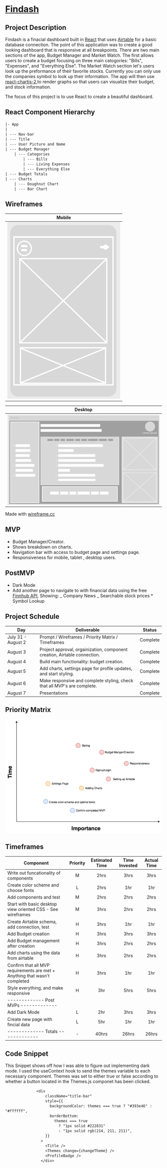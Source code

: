 # [Findash](https://quizzical-kirch-53c1ec.netlify.app/)

## Project Description

Findash is a finacial dashboard built in [React](https://reactjs.org/) that uses [Airtable](https://airtable.com/) for a basic database connection. The point of this application was to create a good looking dashboard that is responsive at all breakpoints. There are two main sections of the app, Budget Manager and Market Watch. The first allows users to create a budget focusing on three main catogories: "Bills", "Expenses", and "Everything Else". The Market Watch section let's users look up the preformance of their favorite stocks. Currently you can only use the companies symbol to look up their information. The app will then use [react-chartjs-2 ](https://www.npmjs.com/package/react-chartjs-2) to render graphs so that users can visualize their budget, and stock information.

The focus of this project is to use React to create a beautiful dashboard.

## React Component Hierarchy

```
|- App
|
| --- Nav-bar
| --- Title
| --- User Picture and Name
| --- Budget Manager
	| --- Categories
		| --- Bills
		| --- Living Expenses
		| --- Everything Else
| --- Budget Totals
| --- Charts
	| --- Doughnut Chart
	| --- Bar Chart
```

## Wireframes

|                                                                           Mobile                                                                            |
| :---------------------------------------------------------------------------------------------------------------------------------------------------------: |
| ![Mobile](https://github.com/Henry-Cook/Budget-Dashboard/blob/master/New%20Project%20Pictures/Screen%20Shot%202020-08-01%20at%2010.31.14%20AM.png?raw=true) |

|                                                                           Desktop                                                                            |
| :----------------------------------------------------------------------------------------------------------------------------------------------------------: |
| ![desktop](https://github.com/Henry-Cook/Budget-Dashboard/blob/master/New%20Project%20Pictures/Screen%20Shot%202020-08-01%20at%2010.23.32%20AM.png?raw=true) |

Made with [wireframe.cc](https://wireframe.cc/)

## MVP

- Budget Manager/Creator.
- Shows breakdown on charts.
- Navigation bar with access to budget page and settings page.
- Responsiveness for mobile, tablet , desktop users.

## PostMVP

- Dark Mode
- Add another page to navigate to with financial data using the free [Finnhub API](https://finnhub.io/docs/api#introduction), Showing:
  _ Company News
  _ Searchable stock prices \* Symbol Lookup

## Project Schedule

| Day                | Deliverable                                                               | Status   |
| ------------------ | ------------------------------------------------------------------------- | -------- |
| July 31 - August 2 | Prompt / Wireframes / Priority Matrix / Timeframes                        | Complete |
| August 3           | Project approval, orgainization, component creation, Airtable connection. | Complete |
| August 4           | Build main functionality: budget creation.                                | Complete |
| August 5           | Add charts, settings page for profile updates, and start styling.         | Complete |
| August 6           | Make responsive and complete styling, check that all MVP's are complete.  | Complete |
| August 7           | Presentations                                                             | Complete |

## Priority Matrix

![Priority-Matrix](https://github.com/Henry-Cook/Budget-Dashboard/blob/master/New%20Project%20Pictures/Project2Matrix.png?raw=true)

## Timeframes

| Component                                                                  | Priority | Estimated Time | Time Invested | Actual Time |
| -------------------------------------------------------------------------- | :------: | :------------: | :-----------: | :---------: |
| Write out funcationality of components                                     |    M     |      2hrs      |     3hrs      |    3hrs     |
| Create color scheme and choose fonts                                       |    L     |      2hrs      |      1hr      |     1hr     |
| Add components and test                                                    |    M     |      2hrs      |     2hrs      |    2hrs     |
| Start with basic desktop view oriented CSS - See wireframes                |    M     |      3hrs      |     2hrs      |    2hrs     |
| Create Airtable schema, add connection, test                               |    H     |      3hrs      |      1hr      |     1hr     |
| Add Budget creation                                                        |    H     |      3hrs      |     3hrs      |    3hrs     |
| Add Budget management after creation                                       |    H     |      3hrs      |     2hrs      |    2hrs     |
| Add charts using the data from airtable                                    |    H     |      3hrs      |     2hrs      |    2hrs     |
| Confirm that all MVP requirements are met + Anything that wasn't completed |    H     |      3hrs      |      1hr      |     1hr     |
| Style everything, and make responsive                                      |    H     |      3hr       |     5hrs      |    5hrs     |
| ------------- Post MVPs -------------                                      |
| Add Dark Mode                                                              |    L     |      2hr       |     3hrs      |    3hrs     |
| Create new page with fincial data                                          |    L     |      5hr       |      1hr      |     1hr     |
| ------------- Totals -------------                                         |    -     |     40hrs      |     26hrs     |    26hrs    |

## Code Snippet

This Snippet shows off how I was able to figure out implementing dark mode. I used the useContext hook to send the themes variable to each necessary component. Themes was set to either true or false according to whether a button located in the Themes.js componet has been clicked.

```
              <div
                  className="title-bar"
                  style={{
                    backgroundColor: themes === true ? "#393e46" : "#ffffff",
                    borderBottom:
                      themes === true
                        ? "1px solid #222831"
                        : "1px solid rgb(214, 211, 211)",
                  }}
                >
                  <Title />
                  <Themes change={changeTheme} />
                  <ProfileBadge />
                </div>
```
